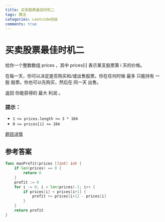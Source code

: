 ```yaml
---
title: 买卖股票最佳时机二
tags: 算法
categories: Leetcode初级
comments: true
---
```


# 买卖股票最佳时机二

给你一个整数数组 prices ，其中 prices[i] 表示某支股票第 i 天的价格。

在每一天，你可以决定是否购买和/或出售股票。你在任何时候 最多 只能持有 一股 股票。你也可以先购买，然后在 同一天 出售。

返回 你能获得的 最大 利润 。

### 提示：

- `1 <= prices.length <= 3 * 104`
- `0 <= prices[i] <= 104`

[题目详情](https://leetcode.cn/leetbook/read/top-interview-questions-easy/x2zsx1/)

<!-- more -->

## 参考答案

```go
func maxProfit(prices []int) int {
	if len(prices) == 0 {
		return 0
	}
	profit := 0
	for i := 0; i < len(prices)-1; i++ {
		if prices[i] < prices[i+1] {
			profit += prices[i+1] - prices[i]
		}
	}
	return profit
}
```

